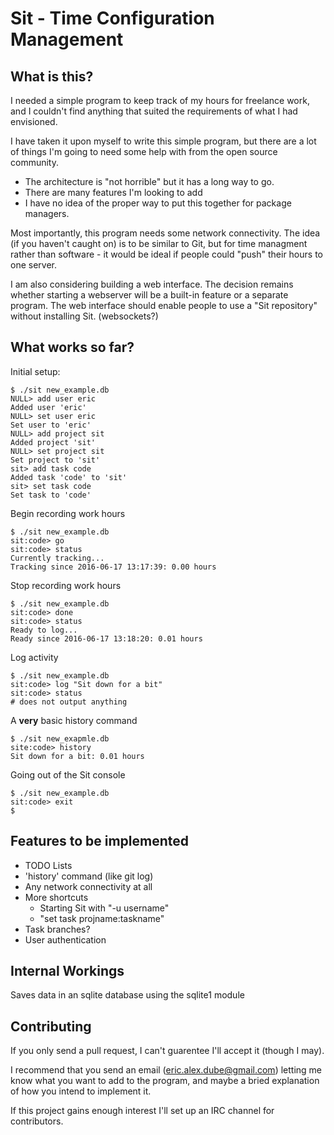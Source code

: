 Sit - Time Configuration Management
===================================

What is this?
-------------
I needed a simple program to keep track of my hours for freelance work, and I couldn't find anything that suited the requirements of what I had envisioned.

I have taken it upon myself to write this simple program, but there are a lot of things I'm going to need some help with from the open source community.
- The architecture is "not horrible" but it has a long way to go.
- There are many features I'm looking to add
- I have no idea of the proper way to put this together for package managers.

Most importantly, this program needs some network connectivity. The idea (if you haven't caught on) is to be similar to Git, but for time managment rather than software - it would be ideal if people could "push" their hours to one server.

I am also considering building a web interface. The decision remains whether starting a webserver will be a built-in feature or a separate program. The web interface should enable people to use a "Sit repository" without installing Sit. (websockets?)

What works so far?
------------------

Initial setup:

	$ ./sit new_example.db
	NULL> add user eric
	Added user 'eric'
	NULL> set user eric
	Set user to 'eric'
	NULL> add project sit
	Added project 'sit'
	NULL> set project sit
	Set project to 'sit'
	sit> add task code
	Added task 'code' to 'sit'
	sit> set task code
	Set task to 'code'

Begin recording work hours

	$ ./sit new_example.db
	sit:code> go
	sit:code> status
	Currently tracking...
	Tracking since 2016-06-17 13:17:39: 0.00 hours

Stop recording work hours

	$ ./sit new_example.db	
	sit:code> done
	sit:code> status
	Ready to log...
	Ready since 2016-06-17 13:18:20: 0.01 hours

Log activity

	$ ./sit new_example.db
	sit:code> log "Sit down for a bit"
	sit:code> status
	# does not output anything

A **very** basic history command

	$ ./sit new_exapmle.db
	site:code> history
	Sit down for a bit: 0.01 hours

Going out of the Sit console

	$ ./sit new_example.db
	sit:code> exit
	$


Features to be implemented
--------------------------
- TODO Lists
- 'history' command (like git log)
- Any network connectivity at all
- More shortcuts
  - Starting Sit with "-u username"
  - "set task projname:taskname"
- Task branches?
- User authentication

Internal Workings
-----------------
Saves data in an sqlite database using the sqlite1 module

Contributing
------------
If you only send a pull request, I can't guarentee I'll accept it (though I may).

I recommend that you send an email (eric.alex.dube@gmail.com) letting me know what you want to add to the program, and maybe a bried explanation of how you intend to implement it.

If this project gains enough interest I'll set up an IRC channel for contributors.
